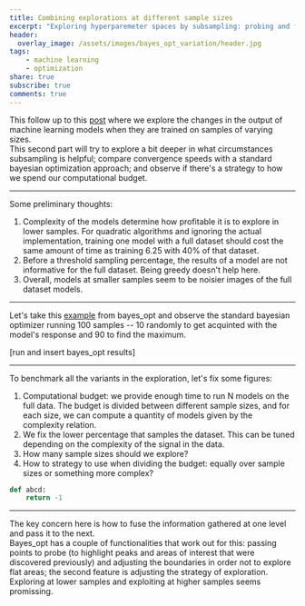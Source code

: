 ```yaml
---
title: Combining explorations at different sample sizes  
excerpt: "Exploring hyperparemeter spaces by subsampling: probing and fusion of explorations"
header:
  overlay_image: /assets/images/bayes_opt_variation/header.jpg  
tags:
    - machine learning 
    - optimization
share: true
subscribe: true
comments: true
--- 
```



This follow up to this [post](https://www.testingbranch.com/parameter_optimization_subsampling/) where we explore the changes in the output of machine learning models when they are trained on samples of varying sizes.   
This second part will try to explore a bit deeper in what circumstances subsampling is helpful; compare convergence speeds with a standard bayesian optimization approach; and observe if there's a strategy to how we spend our computational budget.  

---

Some preliminary thoughts:  
1. Complexity of the models determine how profitable it is to explore in lower samples. For quadratic algorithms and ignoring the actual implementation, training one model with a full dataset should cost the same amount of time as training 6.25 with 40% of that dataset.   
2. Before a threshold sampling percentage, the results of a model are not informative for the full dataset. Being greedy doesn't help here.  
3. Overall, models at smaller samples seem to be noisier images of the full dataset models.

---

Let's take this [example](https://github.com/fmfn/BayesianOptimization/blob/master/examples/sklearn_example.py) from bayes_opt and observe the standard bayesian optimizer running 100 samples -- 10 randomly to get acquinted with the model's response and 90 to find the maximum.  

[run and insert bayes_opt results]

---

To benchmark all the variants in the exploration, let's fix some figures:  
1. Computational budget: we provide enough time to run N models on the full data. The budget is divided between different sample sizes, and for each size, we can compute a quantity of models given by the complexity relation.  
2. We fix the lower percentage that samples the dataset. This can be tuned depending on the complexity of the signal in the data.
3. How many sample sizes should we explore?
4. How to strategy to use when dividing the budget: equally over sample sizes or something more complex?
 
```python
def abcd: 
    return -1 
```

---

The key concern here is how to fuse the information gathered at one level and pass it to the next.  
Bayes_opt has a couple of functionalities that work out for this: passing points to probe (to highlight peaks and areas of interest that were discovered previously) and adjusting the boundaries in order not to explore flat areas; the second feature is adjusting the strategy of exploration. Exploring at lower samples and exploiting at higher samples seems promissing.   




